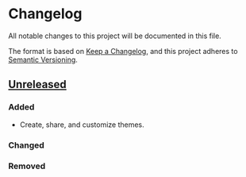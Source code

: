 # Changelog

All notable changes to this project will be documented in this file.

The format is based on [Keep a Changelog](https://keepachangelog.com/en/1.0.0/),
and this project adheres to [Semantic Versioning](https://semver.org/spec/v2.0.0.html).

## [Unreleased]

### Added

- Create, share, and customize themes.

### Changed

### Removed

[unreleased]: https://github.com/olivierlacan/keep-a-changelog/compare/v1.0.0...HEAD
[1.0.0]: https://github.com/olivierlacan/keep-a-changelog/compare/v0.3.0...v1.0.0
